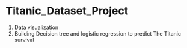 # Titanic_Dataset_Project
1. Data visualization
2. Building Decision tree and logistic regression to predict The Titanic survival 
